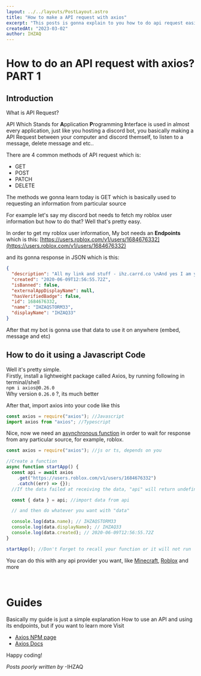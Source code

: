```yaml
---
layout: ../../layouts/PostLayout.astro
title: "How to make a API request with axios"
excerpt: "This posts is gonna explain to you how to do api request easily with axios package"
createdAt: "2023-03-02"
author: IHZAQ
---
```


# How to do an API request with axios? PART 1

## Introduction

What is API Request?

API Which Stands for **A**pplication **P**rogramming **I**nterface is used in almost every application, just like you hosting a discord bot, you basically making a API Request between your computer and discord themself, to listen to a message, delete message and etc..

There are 4 common methods of API request which is:

- GET
- POST
- PATCH
- DELETE

The methods we gonna learn today is GET which is basically used to requesting an information from particular source

For example let's say my discord bot needs to fetch my roblox user information but how to do that? Well that's pretty easy.

In order to get my roblox user information, My bot needs an **Endpoints** which is this: [https://users.roblox.com/v1/users/1684676332](https://users.roblox.com/v1/users/1684676332)

and its gonna response in JSON which is this:

```json
{
  "description": "All my link and stuff - ihz.carrd.co \nAnd yes I am your dad 5 years ago >:)",
  "created": "2020-06-09T12:56:55.72Z",
  "isBanned": false,
  "externalAppDisplayName": null,
  "hasVerifiedBadge": false,
  "id": 1684676332,
  "name": "IHZAQSTORM33",
  "displayName": "IHZAQ33"
}
```

After that my bot is gonna use that data to use it on anywhere (embed, message and etc)

## How to do it using a Javascript Code

Well it's pretty simple.  
Firstly, install a lightweight package called Axios, by running following in terminal/shell  
`npm i axios@0.26.0`  
Why version `0.26.0` ?, its much better

After that, import axios into your code like this

```js
const axios = require("axios"); //Javascript
import axios from "axios"; //Typescript
```

Nice, now we need an [asynchronous function](https://developer.mozilla.org/en-US/docs/Learn/JavaScript/Asynchronous/Introducing#:~:text=Asynchronous%20programming%20is%20a%20technique,is%20presented%20with%20the%20result.) in order to wait for response from any particular source, for example, roblox.

```js
const axios = require("axios"); //js or ts, depends on you

//Create a function
async function startApp() {
  const api = await axios
    .get("https://users.roblox.com/v1/users/1684676332")
    .catch((err) => {});
  //If the data failed at receiving the data, "api" will return undefined

  const { data } = api; //import data from api

  // and then do whatever you want with "data"

  console.log(data.name); // IHZAQSTORM33
  console.log(data.displayName); // IHZAQ33
  console.log(data.created); // 2020-06-09T12:56:55.72Z
}

startApp(); //Don't Forget to recall your function or it will not run
```

You can do this with any api provider you want, like [Minecraft](https://wiki.vg/Mojang_API), [Roblox](https://users.roblox.com/docs) and more

<br />

# Guides

Basically my guide is just a simple explanation How to use an API and using its endpoints, but if you want to learn more
Visit

- [Axios NPM page](https://www.npmjs.com/package/axios)
- [Axios Docs](https://axios-http.com/docs/intro)

Happy coding!

*Posts poorly written by*
-IHZAQ
